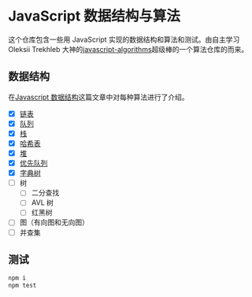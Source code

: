 # JavaScript 数据结构与算法

这个仓库包含一些用 JavaScript 实现的数据结构和算法和测试。由自主学习 Oleksii Trekhleb 大神的[javascript-algorithms](https://github.com/trekhleb/javascript-algorithms)超级棒的一个算法仓库的而来。

## 数据结构

在[Javascript 数据结构](https://huangxsu.com/2018/06/22/data-structure/)这篇文章中对每种算法进行了介绍。

- [x] [链表](/src/data-structures/linked-list)
- [x] [队列](/src/data-structures/queue/Queue.js)
- [x] [栈](/src/data-structures/stack/Stack.js)
- [x] [哈希表](/src/data-structures/hash-table/HashTable.js)
- [x] [堆](/src/data-structures/stack/Stack.js)
- [x] [优先队列](/src/data-structures/priority-queue/PriorityQueue.js)
- [x] [字典树](/src/data-structures/trie)
- [ ] 树
  - [ ] 二分查找
  - [ ] AVL 树
  - [ ] 红黑树
- [ ] 图（有向图和无向图）
- [ ] 并查集

## 测试

```bash
npm i
npm test
```
